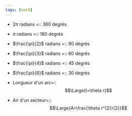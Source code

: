 ```yaml
---
tags: [math] 
---
```


- $2\pi$ radians =:: 360 degrés
<!--SR:!2023-08-29,4,270-->
- $\pi$ radians =:: 180 degrés
<!--SR:!2023-08-29,4,270-->
- $\frac{\pi}{2}$ radians =:: 90 degrés
<!--SR:!2023-08-29,4,270-->
- $\frac{\pi}{3}$ radians =:: 60 degrés
<!--SR:!2023-09-21,18,270-->
- $\frac{\pi}{4}$ radians =:: 45 degrés
<!--SR:!2023-09-04,7,250-->
- $\frac{\pi}{6}$ radians =:: 30 degrés
<!--SR:!2023-08-29,4,270-->

- Longueur d'un arc=::$$\Large{l=\theta r}$$
<!--SR:!2023-08-29,4,270-->
- Air d'un secteur=::$$\Large{A=\frac{\theta r^{2}}{2}}$$
<!--SR:!2023-09-06,3,250-->